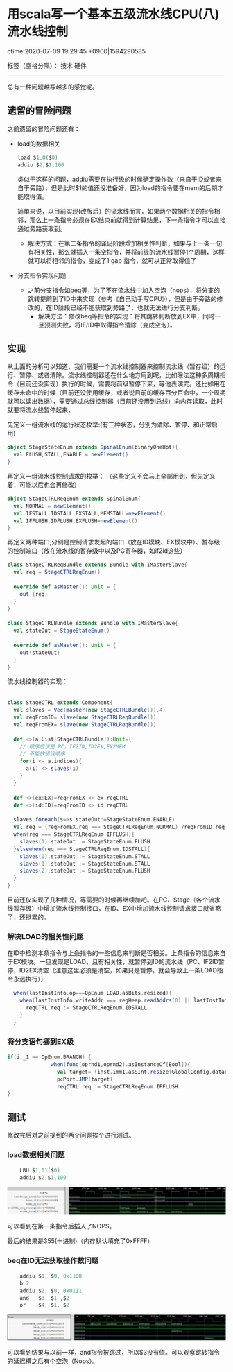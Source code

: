 # 用scala写一个基本五级流水线CPU(八)流水线控制
ctime:2020-07-09 19:29:45 +0900|1594290585

标签（空格分隔）： 技术 硬件

---

总有一种问题越写越多的感觉呢。

## 遗留的冒险问题

之前遗留的冒险问题还有：

- load的数据相关
  
    ```c
    load $1,0($0)
    addiu $2,$1,100
    ```

    类似于这样的问题，addiu需要在执行级的时候确定操作数（来自于ID或者来自于旁路），但是此时$1的值还没准备好，因为load的指令要在mem的后期才能取得值。

    简单来说，以目前实现(改版后）的流水线而言，如果两个数据相关的指令相邻，那么上一条指令必须在EX结束前就得到计算结果，下一条指令才可以直接通过旁路获取到。

    - 解决方式：在第二条指令的译码阶段增加相关性判断，如果与上一条一句有相关性，那么就插入一条空指令，并将前级的流水线暂停1个周期，这样就可以将相邻的指令，变成了1 gap 指令，就可以正常取得值了
  
- 分支指令实现问题
  - 之前分支指令如beq等，为了不在流水线中加入空泡（nops），将分支的跳转提前到了ID中来实现（参考《自己动手写CPU》），但是由于旁路的修改的，在ID阶段已经不能获取到旁路了，也就无法进行分支判断。
    - 解决方法：修改beq等指令的实现：将其跳转判断放到EX中，同时一旦预测失败，将IF/ID中取得指令清除（变成空泡）。

## 实现

从上面的分析可以知道，我们需要一个流水线控制器来控制流水线（暂存级）的运行、暂停、或者清除。流水线控制器还在什么地方用到呢，比如除法这种多周期指令（目前还没实现）执行的时候，需要将前级暂停下来，等他表演完。还比如用在缓存未命中的时候（目前还没使用缓存，或者说目前的缓存百分百命中，一个周期就可以读出数据），需要通过总线控制器（目前还没用到总线）向内存读取，此时就要将流水线暂停起来，

先定义一组流水线的运行状态枚举:(有三种状态，分别为清除、暂停、和正常启用)

```scala
object StageStateEnum extends SpinalEnum(binaryOneHot){
  val FLUSH,STALL,ENABLE = newElement()
}
```

再定义一组流水线控制请求的枚举： （这些定义不会马上全部用到，但先定义着，可能以后也会再修改）

```scala
object StageCTRLReqEnum extends SpinalEnum{
  val NORMAL = newElement()
  val IFSTALL,IDSTALL,EXSTALL,MEMSTALL=newElement()
  val IFFLUSH,IDFLUSH,EXFLUSH=newElement()
}
```

再定义两种端口,分别是控制请求发起的端口（放在ID模块、EX模块中）、暂存级的控制端口（放在流水线的暂存级中以及PC寄存器，如if2id这些）

```scala
class StageCTRLReqBundle extends Bundle with IMasterSlave{
  val req = StageCTRLReqEnum()

  override def asMaster(): Unit = {
    out (req)
  }
}

class StageCTRLBundle extends Bundle with IMasterSlave{
  val stateOut = StageStateEnum()

  override def asMaster(): Unit = {
    out(stateOut)
  }
}
```

流水线控制器的实现：

```scala

class StageCTRL extends Component{
  val slaves = Vec(master(new StageCTRLBundle()),4)
  val reqFromID= slave(new StageCTRLReqBundle())
  val reqFromEX= slave(new StageCTRLReqBundle())

  def <>(a:List[StageCTRLBundle]):Unit={
    // 顺序应该是 PC，IF2ID,ID2EX,EX2MEM
    // 不能放错误顺序
    for(i <- a.indices){
      a(i) <> slaves(i)
    }
  }

  def <>(ex:EX)=reqFromEX <> ex.reqCTRL
  def <>(id:ID)=reqFromID <> id.reqCTRL

  slaves.foreach(s=>s.stateOut:=StageStateEnum.ENABLE)
  val req = (reqFromEX.req === StageCTRLReqEnum.NORMAL) ?reqFromID.req | reqFromEX.req 
  when(req === StageCTRLReqEnum.IFFLUSH){
    slaves(1).stateOut := StageStateEnum.FLUSH
  }elsewhen(req === StageCTRLReqEnum.IDSTALL){
    slaves(0).stateOut := StageStateEnum.STALL
    slaves(1).stateOut := StageStateEnum.STALL
    slaves(2).stateOut := StageStateEnum.FLUSH
  }
}
```

目前还仅实现了几种情况，等需要的时候再继续加吧。在PC、Stage（各个流水线暂存级）中增加流水线控制接口，在ID、EX中增加流水线控制请求接口就省略了，还挺累的。


### 解决LOAD的相关性问题

在ID中检测本条指令与上条指令的一些信息来判断是否相关。上条指令的信息来自于EX模块。一旦发现是LOAD，且有相关性，就暂停到ID的流水线（PC、IF2ID暂停，ID2EX清空（注意这里必须是清空，如果只是暂停，就会导致上一条LOAD指令永远执行））

```scala
  when(lastInstInfo.op===OpEnum.LOAD.asBits.resized){
    when(lastInstInfo.writeAddr === regHeap.readAddrs(0) || lastInstInfo.writeAddr===regHeap.readAddrs(1)){
      reqCTRL.req := StageCTRLReqEnum.IDSTALL
    }
  }
```

### 将分支语句挪到EX级

```scala
if(i._1 == OpEnum.BRANCH) {
              when(func(oprnd1,oprnd2).asInstanceOf[Bool]){
                val target= (inst.immI.asSInt.resize(GlobalConfig.dataBitsWidth)+lastStage.pc.asSInt+1).asBits
                pcPort.JMP(target)
                reqCTRL.req := StageCTRLReqEnum.IFFLUSH
}
```

## 测试

修改完后对之前提到的两个问题挨个进行测试。

### load数据相关问题
```c
	LBU $1,01($0)
	addiu $2,$1,100
```

![此处输入图片的描述][1]

[1]: https://raw.githubusercontent.com/Ncerzzk/MyBlog/master/img/loadproblem.jpg

可以看到在第一条指令后插入了NOPS。

最后的结果是355(十进制)（内存默认填充了0xFFFF）


### beq在ID无法获取操作数问题

```c
    addiu $1, $0, 0x1100
    b 2
    addiu $2, $0, 0x0111
    and   $3, $1 ,$2
    or    $4, $1, $2
```

![此处输入图片的描述][2]

[2]: https://raw.githubusercontent.com/Ncerzzk/MyBlog/master/img/beq.jpg

可以看到结果与以前一样，and指令被跳过，所以$3没有值。可以观察跳转指令的延迟槽之后有个空泡（Nops）。
